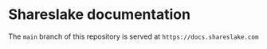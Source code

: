 # Shareslake documentation

The `main` branch of this repository is served at `https://docs.shareslake.com`
